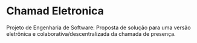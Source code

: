 # Chamad Eletronica

Projeto de Engenharia de Software: Proposta de solução para uma versão eletrônica e colaborativa/descentralizada da chamada de presença.
